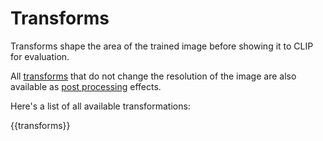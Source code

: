 # Transforms

Transforms shape the area of the trained image before showing
it to CLIP for evaluation. 

All [transforms](reference.md#targetstransforms) that do not change the 
resolution of the image are also available as 
[post processing](reference.md#postproc) effects.
  
Here's a list of all available transformations:

{{transforms}}

